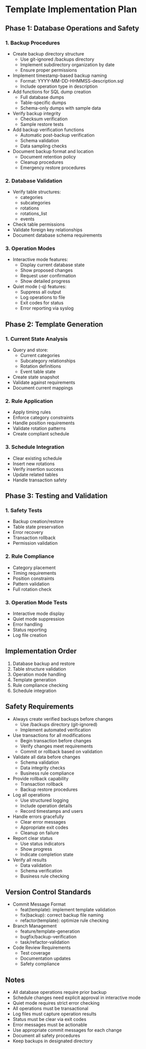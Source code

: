 # Template Implementation Plan

## Phase 1: Database Operations and Safety

### 1. Backup Procedures
- Create backup directory structure
    * Use git-ignored /backups directory
    * Implement subdirectory organization by date
    * Ensure proper permissions
- Implement timestamp-based backup naming
    * Format: YYYY-MM-DD-HHMMSS-description.sql
    * Include operation type in description
- Add functions for SQL dump creation
    * Full database dumps
    * Table-specific dumps
    * Schema-only dumps with sample data
- Verify backup integrity
    * Checksum verification
    * Sample restore tests
- Add backup verification functions
    * Automatic post-backup verification
    * Schema validation
    * Data sampling checks
- Document backup format and location
    * Document retention policy
    * Cleanup procedures
    * Emergency restore procedures

### 2. Database Validation
- Verify table structures:
    * categories
    * subcategories
    * rotations
    * rotations_list
    * events
- Check table permissions
- Validate foreign key relationships
- Document database schema requirements

### 3. Operation Modes
- Interactive mode features:
    * Display current database state
    * Show proposed changes
    * Request user confirmation
    * Show detailed progress
- Quiet mode (-q) features:
    * Suppress all output
    * Log operations to file
    * Exit codes for status
    * Error reporting via syslog

## Phase 2: Template Generation

### 1. Current State Analysis
- Query and store:
    * Current categories
    * Subcategory relationships
    * Rotation definitions
    * Event table state
- Create state snapshot
- Validate against requirements
- Document current mappings

### 2. Rule Application
- Apply timing rules
- Enforce category constraints
- Handle position requirements
- Validate rotation patterns
- Create compliant schedule

### 3. Schedule Integration
- Clear existing schedule
- Insert new rotations
- Verify insertion success
- Update related tables
- Handle transaction safety

## Phase 3: Testing and Validation

### 1. Safety Tests
- Backup creation/restore
- Table state preservation
- Error recovery
- Transaction rollback
- Permission validation

### 2. Rule Compliance
- Category placement
- Timing requirements
- Position constraints
- Pattern validation
- Full rotation check

### 3. Operation Mode Tests
- Interactive mode display
- Quiet mode suppression
- Error handling
- Status reporting
- Log file creation

## Implementation Order
1. Database backup and restore
2. Table structure validation
3. Operation mode handling
4. Template generation
5. Rule compliance checking
6. Schedule integration

## Safety Requirements
- Always create verified backups before changes
    * Use /backups directory (git-ignored)
    * Implement automated verification
- Use transactions for all modifications
    * Begin transaction before changes
    * Verify changes meet requirements
    * Commit or rollback based on validation
- Validate all data before changes
    * Schema validation
    * Data integrity checks
    * Business rule compliance
- Provide rollback capability
    * Transaction rollback
    * Backup restore procedures
- Log all operations
    * Use structured logging
    * Include operation details
    * Record timestamps and users
- Handle errors gracefully
    * Clear error messages
    * Appropriate exit codes
    * Cleanup on failure
- Report clear status
    * Use status indicators
    * Show progress
    * Indicate completion state
- Verify all results
    * Data validation
    * Schema verification
    * Business rule checking

## Version Control Standards
- Commit Message Format
    * feat(template): implement template validation
    * fix(backup): correct backup file naming
    * refactor(template): optimize rule checking
- Branch Management
    * feature/template-generation
    * bugfix/backup-verification
    * task/refactor-validation
- Code Review Requirements
    * Test coverage
    * Documentation updates
    * Safety compliance

## Notes
- All database operations require prior backup
- Schedule changes need explicit approval in interactive mode
- Quiet mode requires strict error checking
- All operations must be transactional
- Log files must capture operation results
- Status must be clear via exit codes
- Error messages must be actionable
- Use appropriate commit messages for each change
- Document all safety procedures
- Keep backups in designated directory
